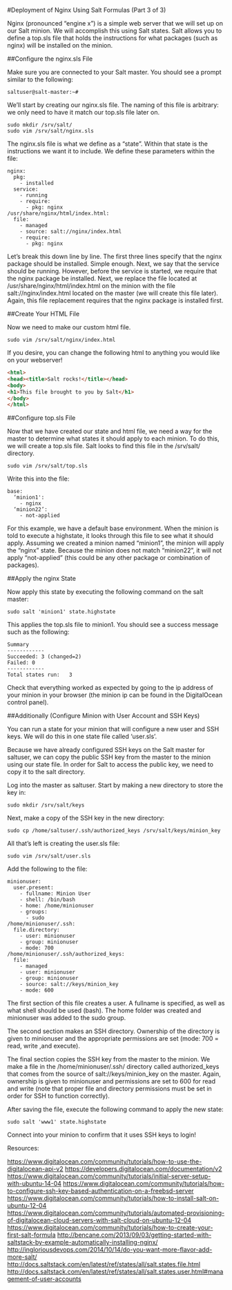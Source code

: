#Deployment of Nginx Using Salt Formulas (Part 3 of 3)

Nginx (pronounced “engine x”) is a simple web server that we will set up on our Salt minion. We will accomplish this using Salt states. Salt allows you to define a top.sls file that holds the instructions for what packages (such as nginx) will be installed on the minion.

##Configure the nginx.sls File 

Make sure you are connected to your Salt master. You should see a prompt similar to the following:

```
saltuser@salt-master:~#
```

We’ll start by creating our nginx.sls file. The naming of this file is arbitrary: we only need to have it match our top.sls file later on. 

```
sudo mkdir /srv/salt/
sudo vim /srv/salt/nginx.sls
```

The nginx.sls file is what we define as a “state”. Within that state is the instructions we want it to include. We define these parameters within the file:

```
nginx:
  pkg:
    - installed
  service:
    - running
    - require:
      - pkg: nginx
/usr/share/nginx/html/index.html:
  file:
    - managed
    - source: salt://nginx/index.html
    - require:
      - pkg: nginx
```


Let’s break this down line by line. The first three lines specify that the nginx package should be installed. Simple enough. Next, we say that the service should be running. However, before the service is started, we require that the nginx package be installed. Next, we replace the file located at /usr/share/nginx/html/index.html on the minion with the file salt://nginx/index.html located on the master (we will create this file later). Again, this file replacement requires that the nginx package is installed first.

##Create Your HTML File

Now we need to make our custom html file. 

```
sudo vim /srv/salt/nginx/index.html
```

If you desire, you can change the following html to anything you would like on your webserver!

```html
<html>
<head><title>Salt rocks!</title></head>
<body>
<h1>This file brought to you by Salt</h1>
</body>
</html>
```

##Configure top.sls File

Now that we have created our state and html file, we need a way for the master to determine what states it should apply to each minion. To do this, we will create a top.sls file. Salt looks to find this file in the /srv/salt/ directory.

```
sudo vim /srv/salt/top.sls
```

Write this into the file:

```
base:
  ‘minion1':
    - nginx 
  ‘minion22’:
    - not-applied
```

For this example, we have a default base environment. When the minion is told to execute a highstate, it looks through this file to see what it should apply. Assuming we created a minion named “minion1”, the minion will apply the “nginx” state. Because the minion does not match “minion22”, it will not apply “not-applied” (this could be any other package or combination of packages).

##Apply the nginx State

Now apply this state by executing the following command on the salt master:

```
sudo salt 'minion1' state.highstate
```

This applies the top.sls file to minion1. You should see a success message such as the following:

```
Summary
------------
Succeeded: 3 (changed=2)
Failed:	0
------------
Total states run: 	3
```

Check that everything worked as expected by going to the ip address of your minion in your browser (the minion ip can be found in the DigitalOcean control panel).

##Additionally (Configure Minion with User Account and SSH Keys)

You can run a state for your minion that will configure a new user and SSH keys. We will do this in one state file called ‘user.sls’. 

Because we have already configured SSH keys on the Salt master for saltuser, we can copy the public SSH key from the master to the minion using our state file. In order for Salt to access the public key, we need to copy it to the salt directory. 

Log into the master as saltuser. Start by making a new directory to store the key in:

`sudo mkdir /srv/salt/keys`

Next, make a copy of the SSH key in the new directory:

`sudo cp /home/saltuser/.ssh/authorized_keys /srv/salt/keys/minion_key`

All that’s left is creating the user.sls file:

`sudo vim /srv/salt/user.sls`

Add the following to the file:
```
minionuser:
  user.present:
    - fullname: Minion User
    - shell: /bin/bash
    - home: /home/minionuser
    - groups:
      - sudo
/home/minionuser/.ssh:
  file.directory:
    - user: minionuser
    - group: minionuser
    - mode: 700
/home/minionuser/.ssh/authorized_keys:
  file:
    - managed
    - user: minionuser
    - group: minionuser
    - source: salt://keys/minion_key
    - mode: 600
```
The first section of this file creates a user. A fullname is specified, as well as what shell should be used (bash). The home folder was created and minionuser was added to the sudo group.

The second section makes an SSH directory. Ownership of the directory is given to minionuser and the appropriate permissions are set (mode: 700 = read, write ,and execute). 

The final section copies the SSH key from the master to the minion. We make a file in the /home/minionuser/.ssh/ directory called authorized\_keys that comes from the source of salt://keys/minion\_key on the master. Again, ownership is given to minionuser and permissions are set to 600 for read and write (note that proper file and directory permissions must be set in order for SSH to function correctly).

After saving the file, execute the following command to apply the new state:

`sudo salt 'www1' state.highstate`

Connect into your minion to confirm that it uses SSH keys to login!




Resources:

https://www.digitalocean.com/community/tutorials/how-to-use-the-digitalocean-api-v2
https://developers.digitalocean.com/documentation/v2
https://www.digitalocean.com/community/tutorials/initial-server-setup-with-ubuntu-14-04
https://www.digitalocean.com/community/tutorials/how-to-configure-ssh-key-based-authentication-on-a-freebsd-server
https://www.digitalocean.com/community/tutorials/how-to-install-salt-on-ubuntu-12-04
https://www.digitalocean.com/community/tutorials/automated-provisioning-of-digitalocean-cloud-servers-with-salt-cloud-on-ubuntu-12-04
https://www.digitalocean.com/community/tutorials/how-to-create-your-first-salt-formula
http://bencane.com/2013/09/03/getting-started-with-saltstack-by-example-automatically-installing-nginx/
http://ingloriousdevops.com/2014/10/14/do-you-want-more-flavor-add-more-salt/
http://docs.saltstack.com/en/latest/ref/states/all/salt.states.file.html
http://docs.saltstack.com/en/latest/ref/states/all/salt.states.user.html#management-of-user-accounts
